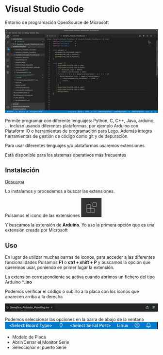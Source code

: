 # Visual Studio Code

Entorno de programación OpenSource de Microsoft

![](./images/vsCodeArduino.png)

Permite programar con diferente lenguajes: Python, C, C++, Java, arduino, ... incluso usando diferentes plataformas, por ejemplo Arduino con Plataform IO o herramientas de programación para Lego. Además integra herramientas de gestión de código como git y de depuración.

Para usar diferentes lenguajes y/o plataformas usaremos extensiones

Está disponible para los sistemas operativos más frecuentes

## Instalación

[Descarga](https://code.visualstudio.com/download)

Lo instalamos y procedemos a buscar las extensiones.

Pulsamos el icono de las extensiones ![](./images/IconoExtensionesVSCode.png)

Y buscamos la extensión de **Arduino**. Yo uso la primera opción que es una extensión creada por Microsoft


## Uso

En lugar de utilizar muchas barras de iconos, para acceder a las diferentes funcionalidades Pulsamos **F1** o **ctrl + shift + P** y buscamos la opción que queremos usar, poniendo en primer lugar la extensión. 

La extensión correspondiente se activa cuando abrimos un fichero del tipo Arduino ***.ino**

Podemos verificar el código o subirlo a la placa con los iconos que aparecen arriba a la derecha

![](./images/vsCodeArduinoVerificarSubir.png)

Podemos seleccionar las opciones en la barra de abajo de la ventana
![](./images/vsCodeArduinoSeleccionPlaca.png)

* Modelo de Placa
* Abrir/Cerrar el Monitor Serie
* Seleccionar el puerto Serie

